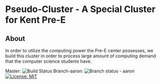 # Pseudo-Cluster - A Special Cluster for Kent Pre-E

## About

In order to utilize the computing power the Pre-E center possesses, we build this cluster in order to process large amount of computing demand that the computer science students have.

Master: ![Build Status](https://www.travis-ci.org/Kent-AI-Laboratory/Pseudo-Cluster.svg?branch=master)  Branch-aaron: ![Branch status - aaron](https://www.travis-ci.org/Kent-AI-Laboratory/Pseudo-Cluster.svg?branch=aaron-v1.0)      [![License: MIT](https://img.shields.io/badge/License-MIT-yellow.svg)](https://github.com/Kent-AI-Laboratory/Pseudo-Cluster/blob/master/LICENSE)

